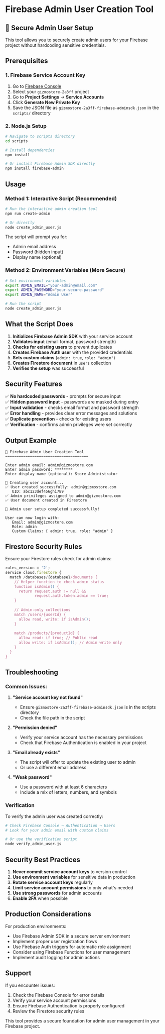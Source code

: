 # Firebase Admin User Creation Tool

## 🔐 Secure Admin User Setup

This tool allows you to securely create admin users for your Firebase project without hardcoding sensitive credentials.

## Prerequisites

### 1. Firebase Service Account Key
1. Go to [Firebase Console](https://console.firebase.google.com/)
2. Select your `gizmostore-2a3ff` project
3. Go to **Project Settings** → **Service Accounts**
4. Click **Generate New Private Key**
5. Save the JSON file as `gizmostore-2a3ff-firebase-adminsdk.json` in the `scripts/` directory

### 2. Node.js Setup
```bash
# Navigate to scripts directory
cd scripts

# Install dependencies
npm install

# Or install Firebase Admin SDK directly
npm install firebase-admin
```

## Usage

### Method 1: Interactive Script (Recommended)
```bash
# Run the interactive admin creation tool
npm run create-admin

# Or directly
node create_admin_user.js
```

The script will prompt you for:
- Admin email address
- Password (hidden input)
- Display name (optional)

### Method 2: Environment Variables (More Secure)
```bash
# Set environment variables
export ADMIN_EMAIL="your-admin@email.com"
export ADMIN_PASSWORD="your-secure-password"
export ADMIN_NAME="Admin User"

# Run the script
node create_admin_user.js
```

## What the Script Does

1. **Initializes Firebase Admin SDK** with your service account
2. **Validates input** (email format, password strength)
3. **Checks for existing users** to prevent duplicates
4. **Creates Firebase Auth user** with the provided credentials
5. **Sets custom claims** (`admin: true`, `role: "admin"`)
6. **Creates Firestore document** in `users` collection
7. **Verifies the setup** was successful

## Security Features

✅ **No hardcoded passwords** - prompts for secure input  
✅ **Hidden password input** - passwords are masked during entry  
✅ **Input validation** - checks email format and password strength  
✅ **Error handling** - provides clear error messages and solutions  
✅ **Duplicate prevention** - checks for existing users  
✅ **Verification** - confirms admin privileges were set correctly  

## Output Example

```
🔐 Firebase Admin User Creation Tool
=====================================

Enter admin email: admin@gizmostore.com
Enter admin password: ********
Enter display name (optional): Store Administrator

🔄 Creating user account...
✅ User created successfully: admin@gizmostore.com
   UID: abc123def456ghi789
✅ Admin privileges assigned to admin@gizmostore.com
✅ User document created in Firestore

🎉 Admin user setup completed successfully!

User can now login with:
   Email: admin@gizmostore.com
   Role: admin
   Custom Claims: { admin: true, role: "admin" }
```

## Firestore Security Rules

Ensure your Firestore rules check for admin claims:

```javascript
rules_version = '2';
service cloud.firestore {
  match /databases/{database}/documents {
    // Helper function to check admin status
    function isAdmin() {
      return request.auth != null && 
             request.auth.token.admin == true;
    }
    
    // Admin-only collections
    match /users/{userId} {
      allow read, write: if isAdmin();
    }
    
    match /products/{productId} {
      allow read: if true; // Public read
      allow write: if isAdmin(); // Admin write only
    }
  }
}
```

## Troubleshooting

### Common Issues:

1. **"Service account key not found"**
   - Ensure `gizmostore-2a3ff-firebase-adminsdk.json` is in the scripts directory
   - Check the file path in the script

2. **"Permission denied"**
   - Verify your service account has the necessary permissions
   - Check that Firebase Authentication is enabled in your project

3. **"Email already exists"**
   - The script will offer to update the existing user to admin
   - Or use a different email address

4. **"Weak password"**
   - Use a password with at least 6 characters
   - Include a mix of letters, numbers, and symbols

### Verification

To verify the admin user was created correctly:

```bash
# Check Firebase Console → Authentication → Users
# Look for your admin email with custom claims

# Or use the verification script
node verify_admin_user.js
```

## Security Best Practices

1. **Never commit service account keys** to version control
2. **Use environment variables** for sensitive data in production
3. **Rotate service account keys** regularly
4. **Limit service account permissions** to only what's needed
5. **Use strong passwords** for admin accounts
6. **Enable 2FA** when possible

## Production Considerations

For production environments:
- Use Firebase Admin SDK in a secure server environment
- Implement proper user registration flows
- Use Firebase Auth triggers for automatic role assignment
- Consider using Firebase Functions for user management
- Implement audit logging for admin actions

## Support

If you encounter issues:
1. Check the Firebase Console for error details
2. Verify your service account permissions
3. Ensure Firebase Authentication is properly configured
4. Review the Firestore security rules

This tool provides a secure foundation for admin user management in your Firebase project.
